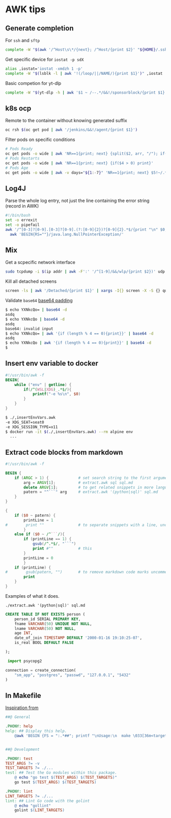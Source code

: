 # AWK tips

## Generate completion
For `ssh` and `sftp`
```sh
complete -W "$(awk '/^Host\s\*/{next}; /^Host/{print $2}' "${HOME}/.ssh/config" 2>'/dev/null')" ssh sftp
```
Get specific device for `iostat -p sdX`
```sh
alias ,iostat='iostat -xmdzh 1 -p'
complete -W "$(lsblk -l | awk '!(/loop/||/NAME/){print $1}')" ,iostat
```
Basic competion for yt-dlp
```sh
complete -W "$(yt-dlp -h | awk '$1 ~ /--.*/&&!/sponsorblock/{print $1}')" yt-dlp
```

## k8s ocp
Remote to the container without knowing generated suffix
```sh
oc rsh $(oc get pod | awk '/jenkins/&&!/agent/{print $1}')
```

Filter pods on specific conditions
```bash
# Pods Ready
oc get pods -o wide | awk 'NR==1{print; next} {split($2, arr, "/"); if(arr[1] != arr[2]) print}'
# Pods Restarts
oc get pods -o wide | awk 'NR==1{print; next} {if($4 > 0) print}'
# Pods Age
oc get pods -o wide | awk -v days="${1:-7}" 'NR==1{print; next} $5!~/.*d/{next}; {tmp=$5; gsub("d","",tmp); if(int(tmp) > days ){print}}'
```
## Log4J
Parse the whole log entry, not just the line containing the error string (record in AWK)
```sh
#!/bin/bash
set -o errexit
set -o pipefail
awk '/^[0-3]?[0-9].[0-3]?[0-9].(?:[0-9]{2})?[0-9]{2}.*$/{print "\n" $0; next}{print}' "${1}" |
  awk 'BEGIN{RS=""}/java.lang.NullPointerException/'
```
## Mix 
Get a scpecific network interface
```sh
sudo tcpdump -i $(ip addr | awk -F':' '/^[1-9]/&&/wlp/{print $2})' udp -v
```
Kill all detached screens
```sh
screen -ls | awk '/Detached/{print $1}' | xargs -I{} screen -X -S {} quit
```
Validate `base64` [base64 padding](https://stackoverflow.com/questions/6916805/why-does-a-base64-encoded-string-have-an-sign-at-the-end)
```sh
$ echo YXNkcQo= | base64 -d
asdq
$ echo YXNkcQo | base64 -d
asdq
base64: invalid input
$ echo YXNkcQo= | awk '{if (length % 4 == 0){print}}' | base64 -d 
asdq
$ echo YXNkcQo | awk '{if (length % 4 == 0){print}}' | base64 -d 
$
```
## Insert env variable to docker
```awk
#!/usr/bin/awk -f
BEGIN{
    while ("env" | getline) {
        if(/^(WSL|XDG)_.*$/){
            printf("-e %s\n", $0)
        }
    }
}
```
```bash
$ ./,insertEnvVars.awk
-e XDG_SEAT=seat0
-e XDG_SESSION_TYPE=x11
$ docker run -it $(./,insertEnvVars.awk) --rm alpine env
  ...
```

## Extract code blocks from markdown
```awk
#!/usr/bin/awk -f

BEGIN {
    if (ARGC > 1) {             # set search string to the first argument
        arg = ARGV[1];          # extract.awk sql sql.md
        delete ARGV[1];         # to get related snippets in more languages
        patern = "^```" arg     # extract.awk '(python|sql)' sql.md
    }
}

{
    if ($0 ~ patern) {
        printLine = 1
#        print ""               # to separate snippets with a line, uncomment this
        }
    else if ($0 ~ /^```/){
        if (printLine == 1) {
            gsub(/^.*$/, "```")
            print #""           # this
        }
        printLine = 0
        }
    if (printLine) {
#        gsub(patern, "")       # to remove markdown code marks uncomment this line and quotes above
        print
    }
}
```
Examples of what it does.

 `./extract.awk '(python|sql)' sql.md`
 ```sql
 CREATE TABLE IF NOT EXISTS person (
     person_id SERIAL PRIMARY KEY,
     fname VARCHAR(50) UNIQUE NOT NULL,
     lname VARCHAR(50) NOT NULL,
     age INT,
     date_of_join TIMESTAMP DEFAULT '2000-01-16 19:10:25-07',
     is_real BOOL DEFAULT FALSE

 );
 ```
 ```python
  import psycopg2

 connection = create_connection(
     "sm_app", "postgres", "passwd", "127.0.0.1", "5432"
 )
 ```
## In Makefile
[Inspiration from](https://github.com/sashabaranov/go-openai)

```Makefile
##@ General

.PHONY: help
help: ## Display this help.
	@awk 'BEGIN {FS = ":.*##"; printf "\nUsage:\n  make \033[36m<target>\033[0m\n"} /^[a-zA-Z_0-9-]+:.*?##/ { printf "  \033[36m%-15s\033[0m %s\n", $$1, $$2 } /^##@/ { printf "\n\033[1m%s\033[0m\n", substr($$0, 5) } ' $(MAKEFILE_LIST)


##@ Development

.PHONY: test
TEST_ARGS ?= -v
TEST_TARGETS ?= ./...
test: ## Test the Go modules within this package.
	@ echo "go test $(TEST_ARGS) $(TEST_TARGETS)"
	go test $(TEST_ARGS) $(TEST_TARGETS)

.PHONY: lint
LINT_TARGETS ?= ./...
lint: ## Lint Go code with the golint
	@ echo "gollint"
	golint $(LINT_TARGETS)
```
